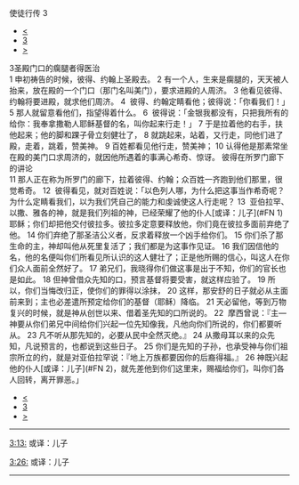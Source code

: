 ﻿





 使徒行传 3




* [<](bible/ACT02.md)
* [3](bible/ACT.md)
* [>](bible/ACT04.md)



 
3圣殿门口的瘸腿者得医治  
1 申初祷告的时候，彼得、约翰上圣殿去。 
2 有一个人，生来是瘸腿的，天天被人抬来，放在殿的一个门口（那门名叫美门），要求进殿的人周济。 
3 他看见彼得、约翰将要进殿，就求他们周济。 
4  彼得、约翰定睛看他；彼得说：「你看我们！」 
5 那人就留意看他们，指望得着什么。 
6  彼得说：「金银我都没有，只把我所有的给你：我奉拿撒勒人耶稣基督的名，叫你起来行走！」 
7 于是拉着他的右手，扶他起来；他的脚和踝子骨立刻健壮了， 
8 就跳起来，站着，又行走，同他们进了殿，走着，跳着，赞美神。 
9 百姓都看见他行走，赞美神； 
10 认得他是那素常坐在殿的美门口求周济的，就因他所遇着的事满心希奇、惊讶。 彼得在所罗门廊下的讲论  
11 那人正在称为所罗门的廊下，拉着彼得、约翰；众百姓一齐跑到他们那里，很觉希奇。 
12  彼得看见，就对百姓说：「以色列人哪，为什么把这事当作希奇呢？为什么定睛看我们，以为我们凭自己的能力和虔诚使这人行走呢？ 
13  亚伯拉罕、以撒、雅各的神，就是我们列祖的神，已经荣耀了他的仆人[或译：儿子](#FN
1)耶稣；你们却把他交付彼拉多。彼拉多定意要释放他，你们竟在彼拉多面前弃绝了他。 
14 你们弃绝了那圣洁公义者，反求着释放一个凶手给你们。 
15 你们杀了那生命的主，神却叫他从死里复活了；我们都是为这事作见证。 
16 我们因信他的名，他的名便叫你们所看见所认识的这人健壮了；正是他所赐的信心，叫这人在你们众人面前全然好了。 
17 弟兄们，我晓得你们做这事是出于不知，你们的官长也是如此。 
18 但神曾借众先知的口，预言基督将要受害，就这样应验了。 
19 所以，你们当悔改归正，使你们的罪得以涂抹， 
20 这样，那安舒的日子就必从主面前来到；主也必差遣所预定给你们的基督（耶稣）降临。 
21 天必留他，等到万物复兴的时候，就是神从创世以来、借着圣先知的口所说的。 
22  摩西曾说：『主—神要从你们弟兄中间给你们兴起一位先知像我，凡他向你们所说的，你们都要听从。 
23 凡不听从那先知的，必要从民中全然灭绝。』 
24 从撒母耳以来的众先知，凡说预言的，也都说到这些日子。 
25 你们是先知的子孙，也承受神与你们祖宗所立的约，就是对亚伯拉罕说：『地上万族都要因你的后裔得福。』 
26 神既兴起他的仆人[或译：儿子](#FN
2)，就先差他到你们这里来，赐福给你们，叫你们各人回转，离开罪恶。」 
* [<](bible/ACT02.md)
* [3](bible/ACT.md)
* [>](bible/ACT04.md)





---


[3:13:](#V13)
或译：儿子


[3:26:](#V26)
或译：儿子




---









